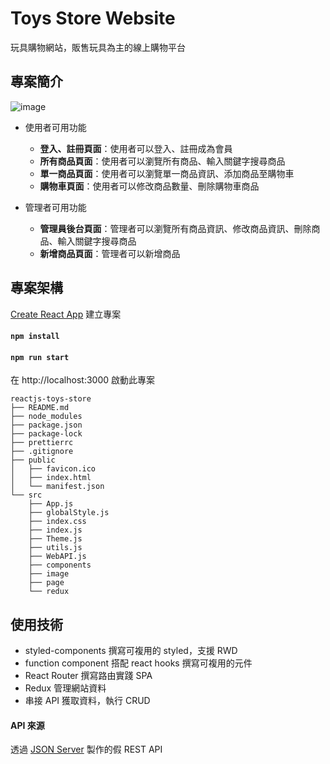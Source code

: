 # Toys Store Website
玩具購物網站，販售玩具為主的線上購物平台

## 專案簡介
![image](https://i.imgur.com/cd34KM5.png)
* 使用者可用功能
  * **登入、註冊頁面**：使用者可以登入、註冊成為會員
  * **所有商品頁面**：使用者可以瀏覽所有商品、輸入關鍵字搜尋商品
  * **單一商品頁面**：使用者可以瀏覽單一商品資訊、添加商品至購物車
  * **購物車頁面**：使用者可以修改商品數量、刪除購物車商品
  
* 管理者可用功能
  * **管理員後台頁面**：管理者可以瀏覽所有商品資訊、修改商品資訊、刪除商品、輸入關鍵字搜尋商品
  * **新增商品頁面**：管理者可以新增商品

## 專案架構
[Create React App](https://github.com/facebook/create-react-app) 建立專案
#### `npm install`
#### `npm run start`
在 http://localhost:3000  啟動此專案

```
reactjs-toys-store
├── README.md
├── node_modules
├── package.json
├── package-lock
├── prettierrc
├── .gitignore
├── public
│   ├── favicon.ico
│   ├── index.html
│   └── manifest.json
└── src
    ├── App.js
    ├── globalStyle.js
    ├── index.css
    ├── index.js
    ├── Theme.js
    ├── utils.js
    ├── WebAPI.js
    ├── components
    ├── image
    ├── page
    └── redux
```

## 使用技術
* styled-components 撰寫可複用的 styled，支援 RWD
* function component 搭配 react hooks 撰寫可複用的元件
* React Router 撰寫路由實踐 SPA
* Redux 管理網站資料
* 串接 API 獲取資料，執行 CRUD

#### API 來源
透過 [JSON Server](https://github.com/typicode/json-server) 製作的假 REST API



